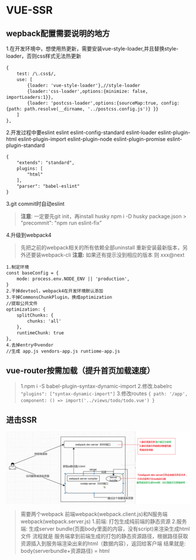 # VUE-SSR

## wepback配置需要说明的地方
1.在开发环境中，想使用热更新，需要安装vue-style-loader,并且替换style-loader，否则css样式无法热更新
```
{
    test: /\.css$/,
    use: [
        {loader: 'vue-style-loader'},//style-loader
        {loader:'css-loader',options:{minimize: false, importLoaders:1}},
        {loader: 'postcss-loader',options:{sourceMap:true, config: {path: path.resolve(__dirname, '../postcss.config.js')} }}
    ]
},
```

2.开发过程中要eslint
eslint
eslint-config-standard
eslint-loader
eslint-plugin-html
eslint-plugin-import
eslint-plugin-node
eslint-plugin-promise
eslint-plugin-standard
```
{
    "extends": "standard",
    plugins: [
        "html"
    ],
    "parser": "babel-eslint"
}
```

3.git commit时自动eslint
> **注意**: 一定要先git init，再install husky
> npm i -D husky
> package.json >  "precommit": "npm run eslint-fix"

4.升级到webpack4
> 先把之前的webpack相关的所有依赖全部uninstall
> 重新安装最新版本，另外还要装webpack-cli
> **注意:** 如果还有提示没到相应的版本 则 xxx@next
```
1.制定环境
const baseConfig = {
    mode: process.env.NODE_ENV || 'production',
}
2.干掉devtool，webpack4在开发环境默认添加
3.干掉CommonsChunkPlugin，换成optimization
//提取公共文件
optimization: {
    splitChunks: {
        chunks: 'all'
    },
    runtimeChunk: true
},
4.去掉entry中vendor
//生成 app.js vendors-app.js runtiome-app.js
```
## vue-router按需加载（提升首页加载速度）
> 1.npm i -S babel-plugin-syntax-dynamic-import
> 2.修改.babelrc
> `"plugins": ["syntax-dynamic-import"]`
> 3.修改routes
> `{ path: '/app', component: () => import('../views/todo/todo.vue') }`

## 进击SSR
![](readImg/flow.png)
> 需要两个webpack 前端webpack(webpack.client.js)和N服务端webpack(webpack.server.js)
> 1.前端: 打包生成纯前端的静态资源
> 2.服务端: 生成server bundle(页面body里面的内容，没有script)来渲染生成html文件
> 流程就是 服务端拿到前端生成的打包的静态资源路径，根据路径获取资源插入到服务端渲染出来的html（数据内容），返回给客户端
> 结果就是: body(serverbundle+资源路径) = html